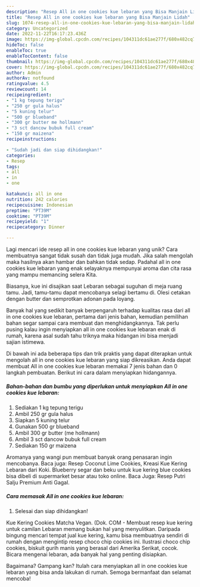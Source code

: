 ```yaml
---
description: "Resep All in one cookies kue lebaran yang Bisa Manjain Lidah"
title: "Resep All in one cookies kue lebaran yang Bisa Manjain Lidah"
slug: 1074-resep-all-in-one-cookies-kue-lebaran-yang-bisa-manjain-lidah
category: Uncategorized
date: 2022-11-22T16:17:23.436Z
image: https://img-global.cpcdn.com/recipes/104311dc61ae277f/680x482cq70/all-in-one-cookies-kue-lebaran-foto-resep-utama.jpg
hideToc: false
enableToc: true
enableTocContent: false
thumbnail: https://img-global.cpcdn.com/recipes/104311dc61ae277f/680x482cq70/all-in-one-cookies-kue-lebaran-foto-resep-utama.jpg
cover: https://img-global.cpcdn.com/recipes/104311dc61ae277f/680x482cq70/all-in-one-cookies-kue-lebaran-foto-resep-utama.jpg
author: Admin
authorAv: notfound
ratingvalue: 4.5
reviewcount: 14
recipeingredient:
- "1 kg tepung terigu"
- "250 gr gula halus"
- "5 kuning telur"
- "500 gr blueband"
- "300 gr butter me hollmann"
- "3 sct dancow bubuk full cream"
- "150 gr maizena"
recipeinstructions:

- "Sudah jadi dan siap dihidangkan!"
categories:
- Resep
tags:
- all
- in
- one

katakunci: all in one 
nutrition: 242 calories
recipecuisine: Indonesian
preptime: "PT39M"
cooktime: "PT39M"
recipeyield: "1"
recipecategory: Dinner

---
```





Lagi mencari ide resep all in one cookies kue lebaran yang unik? Cara membuatnya sangat tidak susah dan tidak juga mudah. Jika salah mengolah maka hasilnya akan hambar dan bahkan tidak sedap. Padahal all in one cookies kue lebaran yang enak selayaknya mempunyai aroma dan cita rasa yang mampu memancing selera Kita.





Biasanya, kue ini disajikan saat Lebaran sebagai suguhan di meja ruang tamu. Jadi, tamu-tamu dapat mencobanya selagi bertamu di. Olesi cetakan dengan butter dan semprotkan adonan pada loyang.

Banyak hal yang sedikit banyak berpengaruh terhadap kualitas rasa dari all in one cookies kue lebaran, pertama dari jenis bahan, kemudian pemilihan bahan segar sampai cara membuat dan menghidangkannya. Tak perlu pusing kalau ingin menyiapkan all in one cookies kue lebaran enak di rumah, karena asal sudah tahu triknya maka hidangan ini bisa menjadi sajian istimewa.






Di bawah ini ada beberapa tips dan trik praktis yang dapat diterapkan untuk mengolah all in one cookies kue lebaran yang siap dikreasikan. Anda dapat membuat All in one cookies kue lebaran memakai 7 jenis bahan dan 0 langkah pembuatan. Berikut ini cara dalam menyiapkan hidangannya.

<!--inarticleads1-->

##### Bahan-bahan dan bumbu yang diperlukan untuk menyiapkan All in one cookies kue lebaran:

1. Sediakan 1 kg tepung terigu
1. Ambil 250 gr gula halus
1. Siapkan 5 kuning telur
1. Gunakan 500 gr blueband
1. Ambil 300 gr butter (me hollmann)
1. Ambil 3 sct dancow bubuk full cream
1. Sediakan 150 gr maizena


Aromanya yang wangi pun membuat banyak orang penasaran ingin mencobanya. Baca juga: Resep Coconut Lime Cookies, Kreasi Kue Kering Lebaran dari Koki. Blueberry segar dan beku untuk kue kering blue cookies bisa dibeli di supermarket besar atau toko online. Baca Juga: Resep Putri Salju Premium Anti Gagal. 

<!--inarticleads2-->

##### Cara memasak All in one cookies kue lebaran:


1. Selesai dan siap dihidangkan!

Kue Kering Cookies Matcha Vegan. (Dok. COM - Membuat resep kue kering untuk camilan Lebaran memang bukan hal yang menyulitkan. Daripada bingung mencari tempat jual kue kering, kamu bisa membuatnya sendiri di rumah dengan mengintip resep choco chip cookies ini. Ilustrasi choco chip cookies, biskuit gurih manis yang berasal dari Amerika Serikat, cocok. Bicara mengenai lebaran, ada banyak hal yang penting disiapkan. 

Bagaimana? Gampang kan? Itulah cara menyiapkan all in one cookies kue lebaran yang bisa anda lakukan di rumah. Semoga bermanfaat dan selamat mencoba!
